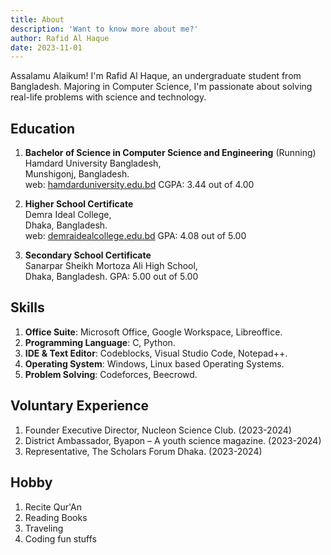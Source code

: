 ```yaml
---
title: About
description: 'Want to know more about me?'
author: Rafid Al Haque
date: 2023-11-01
---
```


Assalamu Alaikum! I'm Rafid Al Haque, an undergraduate student from Bangladesh. Majoring in Computer Science, I'm passionate about solving real-life problems with science and technology.

## Education

1. **Bachelor of Science in Computer Science and Engineering** (Running)<br>
Hamdard University Bangladesh,<br>
Munshigonj, Bangladesh.<br>
web: [hamdarduniversity.edu.bd](https://hamdarduniversity.edu.bd)
CGPA: 3.44 out of 4.00

1. **Higher School Certificate**<br>
Demra Ideal College,<br>
Dhaka, Bangladesh.<br>
web: [demraidealcollege.edu.bd](https://demraidealcollege.edu.bd)
GPA: 4.08 out of 5.00

1. **Secondary School Certificate**<br>
Sanarpar Sheikh Mortoza Ali High School,<br>
Dhaka, Bangladesh.
GPA: 5.00 out of 5.00

## Skills

1. **Office Suite**: Microsoft Office, Google Workspace, Libreoffice.
2. **Programming Language**: C, Python.
3. **IDE & Text Editor**: Codeblocks, Visual Studio Code, Notepad++.
4. **Operating System**: Windows, Linux based Operating Systems.
5. **Problem Solving**: Codeforces, Beecrowd.

## Voluntary Experience

1. Founder Executive Director, Nucleon Science Club. (2023-2024)
2. District Ambassador, Byapon – A youth science magazine. (2023-2024)
3. Representative, The Scholars Forum Dhaka. (2023-2024)

## Hobby

1. Recite Qur'An
1. Reading Books
1. Traveling
1. Coding fun stuffs

